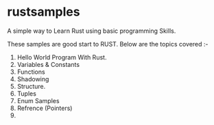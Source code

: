 # rustsamples
A simple way to Learn Rust using  basic programming Skills.

These samples are good start to RUST.
Below are the topics covered :-

1. Hello World Program With Rust.
2. Variables & Constants
3. Functions
4. Shadowing
5. Structure.
6. Tuples
7. Enum Samples
8. Refrence (Pointers)
9. 
